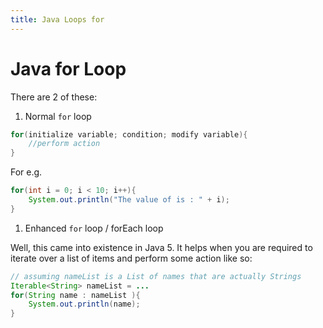 ```yaml
---
title: Java Loops for
---
```

# Java for Loop

There are 2 of these:

1.  Normal `for` loop

```java
for(initialize variable; condition; modify variable){  
	//perform action  
}
```

For e.g.

```java  
for(int i = 0; i < 10; i++){  
	System.out.println("The value of is : " + i);  
}
```

1.  Enhanced `for` loop / forEach loop

Well, this came into existence in Java 5\. It helps when you are required to iterate over a list of items and perform some action like so:

```java
// assuming nameList is a List of names that are actually Strings
Iterable<String> nameList = ...
for(String name : nameList ){  
	System.out.println(name);  
}
```